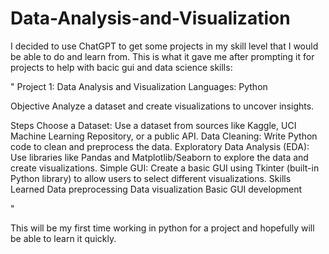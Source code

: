 # Data-Analysis-and-Visualization

I decided to use ChatGPT to get some projects in my skill level that I would be able to do and learn from. 
This is what it gave me after prompting it for projects to help with bacic gui and data science skills:


" 
Project 1: Data Analysis and Visualization
Languages: Python

Objective
Analyze a dataset and create visualizations to uncover insights.

Steps
Choose a Dataset: Use a dataset from sources like Kaggle, UCI Machine Learning Repository, or a public API.
Data Cleaning: Write Python code to clean and preprocess the data.
Exploratory Data Analysis (EDA): Use libraries like Pandas and Matplotlib/Seaborn to explore the data and create visualizations.
Simple GUI: Create a basic GUI using Tkinter (built-in Python library) to allow users to select different visualizations.
Skills Learned
Data preprocessing
Data visualization
Basic GUI development 

"


This will be my first time working in python for a project and hopefully will be able to learn it quickly.
